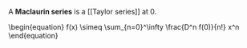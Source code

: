 A **Maclaurin series** is a [[Taylor series]] at 0.

\begin{equation}
f(x) \simeq \sum_{n=0}^\infty \frac{D^n f(0)}{n!} x^n 
\end{equation}